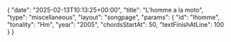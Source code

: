 {
    "date": "2025-02-13T10:13:25+00:00",
    "title": "L'homme a la moto",
    "type": "miscellaneous",
    "layout": "songpage",
    "params": {
        "id": "lhomme",
        "tonality": "Hm",
        "year": "2005",
        "chordsStartAt": 50,
        "textFinishAtLine": 100
    }
}